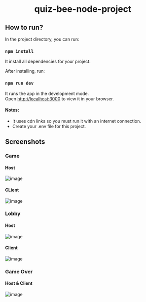 # <h1 style="text-align: center;"> quiz-bee-node-project </h1>

## How to run?

In the project directory, you can run:

### `npm install`
It install all dependencies for your project.

After installing, run: 

### `npm run dev`

It runs the app in the development mode.\
Open [http://localhost:3000](http://localhost:3000) to view it in your browser.

#### Notes:

- It uses cdn links so you must run it with an internet connection.
- Create your .env file for this project.

## Screenshots
### Game
#### Host
![image](https://user-images.githubusercontent.com/108978331/212525620-d0193864-31aa-4853-9b9d-71efb69eb308.png)
#### CLient
![image](https://user-images.githubusercontent.com/108978331/212527797-a54d2439-7452-4757-9677-aaac8272156b.png)

### Lobby
#### Host
![image](https://user-images.githubusercontent.com/108978331/212527910-24b122c8-217b-4472-94a4-8a405cb14c0b.png)
#### Client
![image](https://user-images.githubusercontent.com/108978331/212527949-66a767e3-aff5-4308-bdef-0b4d252e3a5a.png)

### Game Over
#### Host & Client
![image](https://user-images.githubusercontent.com/108978331/212528011-ec52512c-e0fc-4a6e-8bfb-c46e25c960ff.png)

